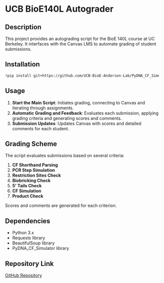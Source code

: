 
# UCB BioE140L Autograder

## Description
This project provides an autograding script for the BioE 140L course at UC Berkeley. It interfaces with the Canvas LMS to automate grading of student submissions.

## Installation
```bash
!pip install git+https://github.com/UCB-BioE-Anderson-Lab/PyDNA_CF_Simulator.git
```

## Usage
1. **Start the Main Script**: Initiates grading, connecting to Canvas and iterating through assignments.
2. **Automatic Grading and Feedback**: Evaluates each submission, applying grading criteria and generating scores and comments.
3. **Submission Updates**: Updates Canvas with scores and detailed comments for each student.

## Grading Scheme
The script evaluates submissions based on several criteria:
1. **CF Shorthand Parsing**
2. **PCR Step Simulation**
3. **Restriction Sites Check**
4. **Biobricking Check**
5. **5' Tails Check**
6. **CF Simulation**
7. **Product Check**

Scores and comments are generated for each criterion.

## Dependencies
- Python 3.x
- Requests library
- BeautifulSoup library
- PyDNA_CF_Simulator library

## Repository Link
[GitHub Repository](https://github.com/jcaucb/UCB_BioE140L_Autograder)
